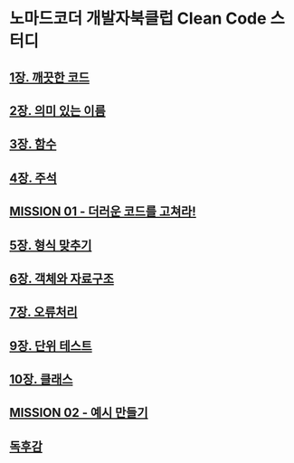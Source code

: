 # 노마드코더 개발자북클럽 Clean Code 스터디

## [1장. 깨끗한 코드](./assignment2/README.md)

## [2장. 의미 있는 이름](./assignment3/README.md)

## [3장. 함수](./assignment4/README.md)

## [4장. 주석](./assignment5/README.md)

## [MISSION 01 - 더러운 코드를 고쳐라!](./assignment6/README.md)

## [5장. 형식 맞추기](./assignment7/README.md)

## [6장. 객체와 자료구조](./assignment8/README.md)

## [7장. 오류처리](./assignment10/README.md)

## [9장. 단위 테스트](./assignment11/README.md)

## [10장. 클래스](./assignment13/README.md)

## [MISSION 02 - 예시 만들기](./assignment14/README.md)

## [독후감](./assignment15/README.md)
